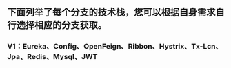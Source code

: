 ## 下面列举了每个分支的技术栈，您可以根据自身需求自行选择相应的分支获取。
### V1：Eureka、Config、OpenFeign、Ribbon、Hystrix、Tx-Lcn、Jpa、Redis、Mysql、JWT
